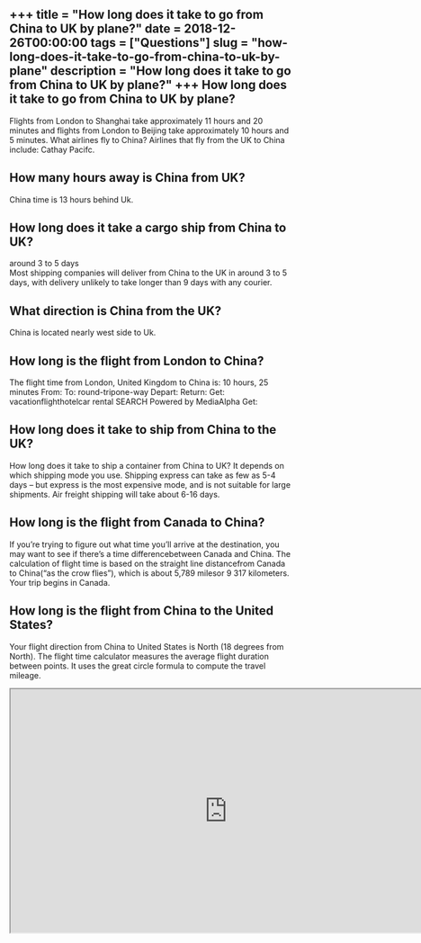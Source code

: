 +++
title = "How long does it take to go from China to UK by plane?"
date = 2018-12-26T00:00:00
tags = ["Questions"]
slug = "how-long-does-it-take-to-go-from-china-to-uk-by-plane"
description = "How long does it take to go from China to UK by plane?"
+++
How long does it take to go from China to UK by plane?
------------------------------------------------------

Flights from London to Shanghai take approximately 11 hours and 20 minutes and flights from London to Beijing take approximately 10 hours and 5 minutes. What airlines fly to China? Airlines that fly from the UK to China include: Cathay Pacifc.

How many hours away is China from UK?
-------------------------------------

China time is 13 hours behind Uk.

How long does it take a cargo ship from China to UK?
----------------------------------------------------

around 3 to 5 days  
Most shipping companies will deliver from China to the UK in around 3 to 5 days, with delivery unlikely to take longer than 9 days with any courier.

What direction is China from the UK?
------------------------------------

China is located nearly west side to Uk.

How long is the flight from London to China?
--------------------------------------------

The flight time from London, United Kingdom to China is: 10 hours, 25 minutes From: To: round-tripone-way Depart: Return: Get: vacationflighthotelcar rental SEARCH Powered by MediaAlpha Get:

How long does it take to ship from China to the UK?
---------------------------------------------------

How long does it take to ship a container from China to UK? It depends on which shipping mode you use. Shipping express can take as few as 5-4 days – but express is the most expensive mode, and is not suitable for large shipments. Air freight shipping will take about 6-16 days.

How long is the flight from Canada to China?
--------------------------------------------

If you’re trying to figure out what time you’ll arrive at the destination, you may want to see if there’s a time differencebetween Canada and China. The calculation of flight time is based on the straight line distancefrom Canada to China(“as the crow flies”), which is about 5,789 milesor 9 317 kilometers. Your trip begins in Canada.

How long is the flight from China to the United States?
-------------------------------------------------------

Your flight direction from China to United States is North (18 degrees from North). The flight time calculator measures the average flight duration between points. It uses the great circle formula to compute the travel mileage.

<iframe allow="accelerometer; autoplay; clipboard-write; encrypted-media; gyroscope; picture-in-picture" allowfullscreen="" class="__youtube_prefs__  epyt-is-override  no-lazyload" data-no-lazy="1" data-origheight="433" data-origwidth="770" data-skipgform_ajax_framebjll="" height="433" id="_ytid_37019" loading="lazy" src="https://www.youtube.com/embed/rtb_KubgINE?enablejsapi=1&autoplay=0&cc_load_policy=0&cc_lang_pref=&iv_load_policy=1&loop=0&modestbranding=0&rel=1&fs=1&playsinline=0&autohide=2&theme=dark&color=red&controls=1&" title="YouTube player" width="770"></iframe>